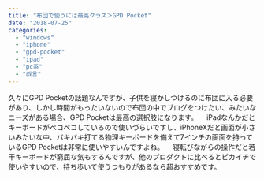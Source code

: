 ```yaml
---
title: "布団で使うには最高クラス＞GPD Pocket"
date: "2018-07-25"
categories: 
  - "windows"
  - "iphone"
  - "gpd-pocket"
  - "ipad"
  - "pc系"
  - "戯言"
---
```


久々にGPD Pocketの話題なんですが、子供を寝かしつけるのに布団に入る必要があり、しかし時間がもったいないので布団の中でブログをつけたい、みたいなニーズがある場合、GPD Pocketは最高の選択肢になります。 　iPadなんかだとキーボードがペコペコしているので使いづらいですし、iPhoneXだと画面が小さいみたいな中、バキバキ打てる物理キーボードを備えて7インチの画面を持っているGPD Pocketは非常に使いやすいんですよね。 　寝転びながらの操作だと若干キーボードが窮屈な気もするんですが、他のプロダクトに比べるとピカイチで使いやすいので、持ち歩いて使うつもりがあるなら超おすすめです。
